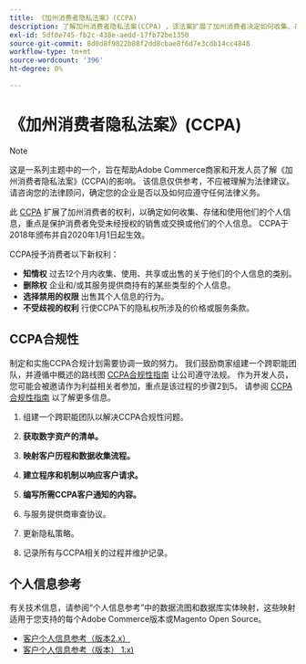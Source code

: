 ```yaml
---
title: 《加州消费者隐私法案》(CCPA)
description: 了解加州消费者隐私法案(CCPA) ，该法案扩展了加州消费者决定如何收集、存储和使用其个人信息的权利。
exl-id: 5df0e745-fb2c-438e-aedd-17fb72be1350
source-git-commit: 8d0d8f9822b88f2dd8cbae8f6d7e3cdb14cc4848
workflow-type: tm+mt
source-wordcount: '396'
ht-degree: 0%

---
```


# 《加州消费者隐私法案》(CCPA)

>[!NOTE]
>
>这是一系列主题中的一个，旨在帮助Adobe Commerce商家和开发人员了解《加州消费者隐私法案》(CCPA)的影响。 该信息仅供参考，不应被理解为法律建议。 请咨询您的法律顾问，确定您的企业是否以及如何应遵守任何法律义务。

此 [CCPA](https://oag.ca.gov/privacy/ccpa) 扩展了加州消费者的权利，以确定如何收集、存储和使用他们的个人信息，重点是保护消费者免受未经授权的销售或交换或他们的个人信息。 CCPA于2018年颁布并自2020年1月1日起生效。

CCPA授予消费者以下新权利：

- **知情权** 过去12个月内收集、使用、共享或出售的关于他们的个人信息的类别。
- **删除权** 企业和/或其服务提供商持有的某些类型的个人信息。
- **选择禁用的权限** 出售其个人信息的行为。
- **不受歧视的权利** 行使CCPA下的隐私权所涉及的价格或服务条款。

## CCPA合规性

制定和实施CCPA合规计划需要协调一致的努力。 我们鼓励商家组建一个跨职能团队，并遵循中概述的路线图 [CCPA合规性指南](https://experienceleague.adobe.com/docs/commerce-admin/start/compliance/privacy/compliance-ccpa.html) 让公司遵守法规。 作为开发人员，您可能会被邀请作为利益相关者参加，重点是该过程的步骤2到5。 请参阅 [CCPA合规性指南](https://experienceleague.adobe.com/docs/commerce-admin/start/compliance/privacy/compliance-ccpa.html) 以了解更多信息。

1. 组建一个跨职能团队以解决CCPA合规性问题。

1. **获取数字资产的清单。**

1. **映射客户历程和数据收集流程。**

1. **建立程序和机制以响应客户请求。**

1. **编写所需CCPA客户通知的内容。**

1. 与服务提供商审查协议。

1. 更新隐私策略。

1. 记录所有与CCPA相关的过程并维护记录。

## 个人信息参考

有关技术信息，请参阅“个人信息参考”中的数据流图和数据库实体映射，这些映射适用于您支持的每个Adobe Commerce版本或Magento Open Source。

- [客户个人信息参考（版本2.x）](data-m2.md)
- [客户个人信息参考（版本） 1.x)](data-m1.md)
